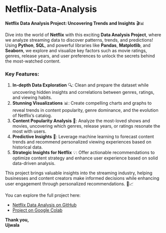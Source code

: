 # Netflix-Data-Analysis

**Netflix Data Analysis Project: Uncovering Trends and Insights** 🎬📊

Dive into the world of **Netflix** with this exciting **Data Analysis Project**, where we analyze streaming data to discover patterns, trends, and predictions! Using **Python**, **SQL**, and powerful libraries like **Pandas**, **Matplotlib**, and **Seaborn**, we explore and visualize key factors such as movie ratings, genres, release years, and user preferences to unlock the secrets behind the most-watched content.

### Key Features:
1. **In-depth Data Exploration** 🔍: Clean and prepare the dataset while uncovering hidden insights and correlations between genres, ratings, and viewing habits.
2. **Stunning Visualizations** 📊: Create compelling charts and graphs to reveal trends in content popularity, genre dominance, and the evolution of Netflix’s catalog.
3. **Content Popularity Analysis** 🎥: Analyze the most-loved shows and movies, uncovering which genres, release years, or ratings resonate the most with users.
4. **Predictive Insights** 🔮: Leverage machine learning to forecast content trends and recommend personalized viewing experiences based on historical data.
5. **Strategic Insights for Netflix** 💡: Offer actionable recommendations to optimize content strategy and enhance user experience based on solid data-driven analysis.

This project brings valuable insights into the streaming industry, helping businesses and content creators make informed decisions while enhancing user engagement through personalized recommendations. 🌟📈

You can explore the full project here:  
- [Netflix Data Analysis on GitHub](https://github.com/ujwala-paswan-IT2003/Netflix-Data-Analysis.git)  
- [Project on Google Colab](https://colab.research.google.com/drive/1g8-LGaYH4PhfflV97FRlYofRk_nUYCoB#scrollTo=a99b2cae)

**Thank you,**  
**Ujwala**
